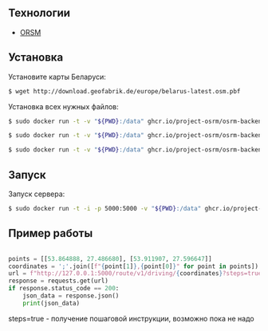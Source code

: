 ## Технологии
- [ORSM](https://github.com/Project-OSRM/osrm-backend?tab=readme-ov-file)

## Установка 
Установите карты Беларуси:
```sh
$ wget http://download.geofabrik.de/europe/belarus-latest.osm.pbf
```

Установка всех нужных файлов:
```sh
$ sudo docker run -t -v "${PWD}:/data" ghcr.io/project-osrm/osrm-backend osrm-extract -p /opt/car.lua /data/belarus-latest.osm.pbf || echo "osrm-extract failed"

$ sudo docker run -t -v "${PWD}:/data" ghcr.io/project-osrm/osrm-backend osrm-partition /data/belarus-latest.osrm || echo "osrm-partition failed"

$ sudo docker run -t -v "${PWD}:/data" ghcr.io/project-osrm/osrm-backend osrm-customize /data/belarus-latest.osrm || echo "osrm-customize failed"
```

## Запуск
Запуск сервера:
```sh
$ sudo docker run -t -i -p 5000:5000 -v "${PWD}:/data" ghcr.io/project-osrm/osrm-backend osrm-routed --algorithm mld /data/belarus-latest.osrm
```

## Пример работы 
```python

points = [[53.864888, 27.486680], [53.911907, 27.596647]]
coordinates = ';'.join([f"{point[1]},{point[0]}" for point in points])
url = f"http://127.0.0.1:5000/route/v1/driving/{coordinates}?steps=true&geometries=geojson&overview=full"
response = requests.get(url)
if response.status_code == 200:
    json_data = response.json()
    print(json_data)

```
steps=true - получение пошаговой инструкции, возможно пока не надо 